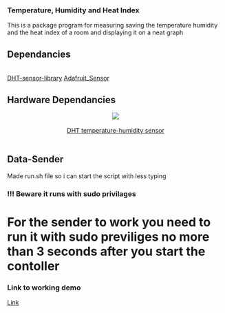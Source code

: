 ### Temperature, Humidity and Heat Index

<p>This is a package program for measuring saving the temperature humidity and the heat index of a room and displaying it on a neat graph</p>

## Dependancies
<br>
<a href="https://github.com/adafruit/DHT-sensor-library">DHT-sensor-library</a>
<a href="https://github.com/adafruit/Adafruit_Sensor">Adafruit_Sensor</a>

## Hardware Dependancies

<p align="center">
<img center src="https://hackster.imgix.net/uploads/attachments/746492/image_oJ0lJaSiaY.png?auto=compress%2Cformat&w=680&h=510&fit=max"></img>
<br>
<br>
<a href="https://learn.adafruit.com/dht">DHT temperature-humidity sensor</a>
<br>
<br>
<!-- <img center src="https://hackster.imgix.net/uploads/attachments/267217/4_digit_7_segment_display_connections_0XniW7ckOR.jpg?auto=compress%2Cformat&w=900&h=675&fit=min">
<br> -->
<!-- <br>
<a href="https://www.aliexpress.com/item/1005003643218660.html?spm=a2g0o.productlist.0.0.73b2643d70kffZ&algo_pvid=ac18ec3e-ab75-43da-b130-bd34b6a0d584&aem_p4p_detail=202202031610223741851043819520045708715&algo_exp_id=ac18ec3e-ab75-43da-b130-bd34b6a0d584-9&pdp_ext_f=%7B%22sku_id%22%3A%2212000026621693063%22%7D&pdp_pi=-1%3B2.43%3B-1%3B113%40salePrice%3BBGN%3Bsearch-mainSearch">Seven segment 4 digit LED Display</a>

</p> -->


## Data-Sender

Made run.sh file so i can start the script with less typing
### !!! Beware it runs with sudo privilages

 # For the sender to work you need to run it with sudo previliges no more than 3 seconds after you start the contoller


### Link to working demo

<a href="https://mystifying-thompson-254310.netlify.app/">Link</a>
